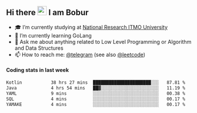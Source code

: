 ## Hi there <img src="https://media.giphy.com/media/hvRJCLFzcasrR4ia7z/giphy.gif" width="25px" height="25px"> I am Bobur

- :mortar_board: I’m currently studying at [National Research ITMO University](https://itmo.ru/)
- :seedling: I’m currently learning GoLang
- :speech_balloon: Ask me about anything related to Low Level Programming or Algorithm and Data Structures
- :mailbox: How to reach me: [@telegram](https://t.me/octoant) (see also [@leetcode](https://leetcode.com/octoant/))    

#### Coding stats in last week

<!--START_SECTION:waka-->

```txt
Kotlin           38 hrs 27 mins  ██████████████████████░░░   87.81 %
Java             4 hrs 54 mins   ██▓░░░░░░░░░░░░░░░░░░░░░░   11.19 %
YAML             9 mins          ░░░░░░░░░░░░░░░░░░░░░░░░░   00.38 %
SQL              4 mins          ░░░░░░░░░░░░░░░░░░░░░░░░░   00.17 %
YAMAKE           4 mins          ░░░░░░░░░░░░░░░░░░░░░░░░░   00.17 %
```

<!--END_SECTION:waka-->
